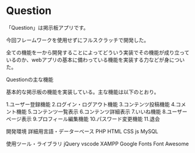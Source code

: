 # Question
「Question」は掲示板アプリです。

今回フレームワークを使用せずにフルスクラッチで開発した。

全ての機能を一から開発することによってどういう実装でその機能が成り立っているのか、webアプリの基本に備わっている機能を実装する力などが身についた。

Questionの主な機能

基本的な掲示板の機能を実装している。主な機能は以下のとおり。

1.ユーザー登録機能
2.ログイン・ログアウト機能
3.コンテンツ投稿機能
4.コメント機能
5.コンテンツ一覧表示
6.コンテンツ詳細表示
7.いいね機能
8.ユーザーページ表示
9.プロフィール編集機能
10.パスワード変更機能
11.退会

開発環境
詳細用言語・データーベース
PHP
HTML
CSS
js
MySQL

使用ツール・ライブラリ
jQuery
vscode
XAMPP
Google Fonts
Font Awesome

